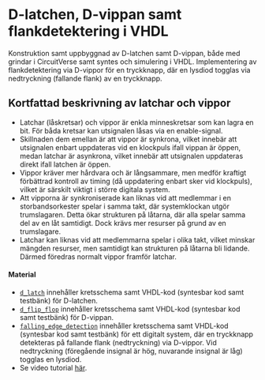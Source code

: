 # D-latchen, D-vippan samt flankdetektering i VHDL
Konstruktion samt uppbyggnad av D-latchen samt D-vippan, både med grindar i CircuitVerse samt syntes och simulering i VHDL.
Implementering av flankdetektering via D-vippor för en tryckknapp, där en lysdiod togglas via nedtryckning (fallande flank) av en tryckknapp.

## Kortfattad beskrivning av latchar och vippor
* Latchar (låskretsar) och vippor är enkla minneskretsar som kan lagra en bit. För båda kretsar kan utsignalen låsas via en enable-signal.
* Skillnaden dem emellan är att vippor är synkrona, vilket innebär att utsignalen enbart uppdateras vid en klockpuls ifall vippan är öppen, medan latchar är asynkrona, vilket innebär att utsignalen uppdateras direkt ifall latchen är öppen.
* Vippor kräver mer hårdvara och är långsammare, men medför kraftigt förbättrad kontroll av timing (då uppdatering enbart sker vid klockpuls), vilket är särskilt viktigt i större digitala system.
* Att vipporna är synkroniserade kan liknas vid att medlemmar i en storbandsorkester spelar i samma takt, där systemklockan utgör trumslagaren. Detta ökar strukturen på låtarna, där alla spelar samma del av en låt samtidigt. Dock krävs mer resurser på grund av en trumslagare.
* Latchar kan liknas vid att medlemmarna spelar i olika takt, vilket minskar mängden resurser, men samtidigt kan strukturen på låtarna bli lidande. Därmed föredras normalt vippor framför latchar.

#### Material
* [`d_latch`](./d_latch/) innehåller kretsschema samt VHDL-kod (syntesbar kod samt testbänk) för D-latchen.
* [`d_flip_flop`](./d_flip_flop/) innehåller kretsschema samt VHDL-kod (syntesbar kod samt testbänk) för D-vippan.
* [`falling_edge_detection`](./falling_edge_detection/) innehåller kretsschema samt VHDL-kod (syntesbar kod samt testbänk) för ett digitalt system, där en tryckknapp detekteras på fallande flank (nedtryckning) via D-vippor. Vid nedtryckning (föregående insignal är hög, nuvarande insignal är låg) togglas en lysdiod.
* Se video tutorial [här](https://youtu.be/utDHdTgZUz0).
